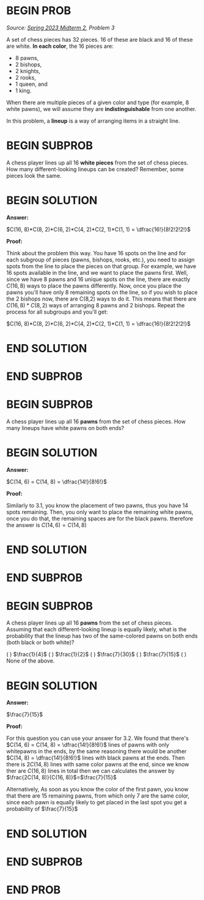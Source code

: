 # BEGIN PROB

<i>Source: [Spring 2023 Midterm 2](../sp23-midterm2/index.html), Problem 3</i>

A set of chess pieces has $32$ pieces. $16$ of these are black and $16$ of these are white. **In each color**, the $16$ pieces are:

- $8$ pawns,
- $2$ bishops,
- $2$ knights,
- $2$ rooks,
- $1$ queen, and 
- $1$ king.

When there are multiple pieces of a given color and type (for example, $8$ white pawns), we will assume they are **indistinguishable** from one another.

In this problem, a **lineup** is a way of arranging items in a straight line.

# BEGIN SUBPROB

A chess player lines up all $16$ **white pieces** from the set of chess pieces. How many different-looking lineups can be created?
Remember, some pieces look the same.

# BEGIN SOLUTION


**Answer:** 

$C(16, 8)*C(8, 2)*C(6, 2)*C(4, 2)*C(2, 1)*C(1, 1) = \dfrac{16!}{8!2!2!2!}$

**Proof:** 

Think about the problem this way. You have 16 spots on the line and for each subgroup of pieces (pawns, bishops, rooks, etc.), you need to assign spots from the line to place the pieces on that group. For example, we have 16 spots available in the line, and we want to place the pawns first. Well, since we have 8 pawns and 16 unique spots on the line, there are exactly $C(16,8)$ ways to place the pawns differently. Now, once you place the pawns you'll have only 8 remaining spots on the line, so if you wish to place the 2 bishops now, there are C(8,2)  ways to do it. This means that there are $C(16,8)*C(8,2)$ ways of arranging 8 pawns and 2 bishops. Repeat the process for all subgroups and you'll get:
<br>

$C(16, 8)*C(8, 2)*C(6, 2)*C(4, 2)*C(2, 1)*C(1, 1) = \dfrac{16!}{8!2!2!2!}$


# END SOLUTION

# END SUBPROB

# BEGIN SUBPROB

A chess player lines up all 16 **pawns** from the set of chess pieces. How many lineups have white pawns on both ends?

# BEGIN SOLUTION

**Answer:** 

$C(14, 6) = C(14, 8) = \dfrac{14!}{8!6!}$

**Proof:** 

Similarly to 3.1, you know the placement of two pawns, thus you have 14 spots remaining. Then, you only want to place the remaining white pawns, once you do that, the remaining spaces are for the black pawns. therefore the answer is $C(14,6)=C(14,8)$ 

# END SOLUTION

# END SUBPROB

# BEGIN SUBPROB

A chess player lines up all 16 **pawns** from the set of
chess pieces. Assuming that each different-looking lineup is equally
likely, what is the probability that the lineup has two of the
same-colored pawns on both ends (both black or both white)?

( ) $\frac{1}{4}$
( ) $\frac{1}{2}$
( ) $\frac{7}{30}$
( ) $\frac{7}{15}$
( ) None of the above.

# BEGIN SOLUTION

**Answer:** 

$\frac{7}{15}$

**Proof:** 

For this question you can use your answer for 3.2. We found that there's $C(14, 6) = C(14, 8) = \dfrac{14!}{8!6!}$ lines of pawns with only whitepawns in the ends, by the same reasoning there would be another $C(14, 8) = \dfrac{14!}{8!6!}$ lines with black pawns at the ends. Then there is $2C(14, 8)$ lines with same color pawns at the end, since we know ther are $C(16, 8)$ lines in total then we can calculates the answer by $\frac{2C(14, 8)}{C(16, 8)}$=$\frac{7}{15}$

Alternatively, As soon as you know the color of the first pawn, you know that there are 15 remaining pawns, from which only 7 are the same color, since each pawn is equally likely to get placed in the last spot you get a probability of  $\frac{7}{15}$


# END SOLUTION

# END SUBPROB

# END PROB